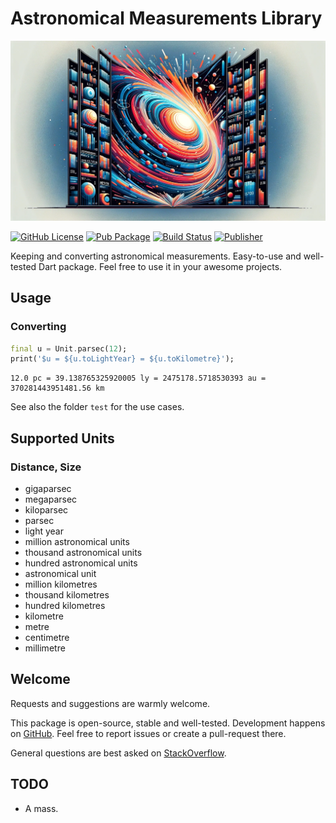 # Astronomical Measurements Library

![Cover - Astronomical Measurements](https://raw.githubusercontent.com/signmotion/astronomical_measurements/master/images/cover.webp)

[![GitHub License](https://img.shields.io/badge/license-MIT-blue.svg)](https://opensource.org/licenses/MIT)
[![Pub Package](https://img.shields.io/badge/doc-astronomical_measurements-blue)](https://pub.dartlang.org/packages/astronomical_measurements)
[![Build Status](https://github.com/signmotion/astronomical_measurements/actions/workflows/dart-ci.yml/badge.svg)](https://github.com/signmotion/astronomical_measurements/actions/workflows/dart-ci.yml)
[![Publisher](https://img.shields.io/pub/publisher/astronomical_measurements)](https://pub.dev/publishers/syrokomskyi.com)

Keeping and converting astronomical measurements.
Easy-to-use and well-tested Dart package.
Feel free to use it in your awesome projects.

## Usage

### Converting

```dart
final u = Unit.parsec(12);
print('$u = ${u.toLightYear} = ${u.toKilometre}');

```

```text
12.0 pc = 39.138765325920005 ly = 2475178.5718530393 au = 370281443951481.56 km
```

See also the folder `test` for the use cases.

## Supported Units

### Distance, Size

- gigaparsec
- megaparsec
- kiloparsec
- parsec
- light year
- million astronomical units
- thousand astronomical units
- hundred astronomical units
- astronomical unit
- million kilometres
- thousand kilometres
- hundred kilometres
- kilometre
- metre
- centimetre
- millimetre

## Welcome

Requests and suggestions are warmly welcome.

This package is open-source, stable and well-tested. Development happens on
[GitHub](https://github.com/signmotion/astronomical_measurements). Feel free to report issues
or create a pull-request there.

General questions are best asked on
[StackOverflow](https://stackoverflow.com/questions/tagged/astronomical_measurements).

## TODO

- A mass.
